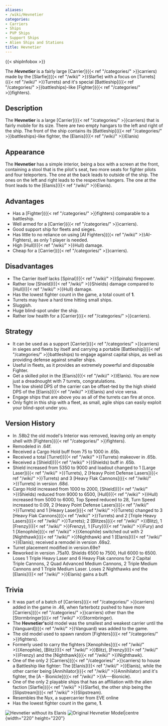 ```yaml
---
aliases:
- /wiki/Hevnetier
categories:
- Carriers
- Ships
- PVP Ships
- Support Ships
- Alien Ships and Stations
title: Hevnetier
---  
```


{{< shipInfobox >}} 

The **_Hevnetier_** is a fairly large [Carrier]({{< ref "/categories/" >}}carriers) made by the [Slarfie]({{< ref "/wiki/" >}}Slarfie) with a focus on [Turrets]({{< ref "/wiki/" >}}Turrets) and it's special [Battleship]({{< ref "/categories/" >}}battleships)-like [Fighter]({{< ref "/categories/" >}}fighters).

## Description

The **Hevnetier** is a large [Carrier]({{< ref "/categories/" >}}carriers) that is fairly mobile for its size. There are two empty hangars to the left and right of the ship. The front of the ship contains its [Battleship]({{< ref "/categories/" >}}battleships)-like fighter, the [Elanis]({{< ref "/wiki/" >}}Elanis)

## Appearance

The **Hevnetier** has a simple interior, being a box with a screen at the front, containing a stool that is the pilot's seat, two more seats for fighter pilots and four teleporters. The one at the back leads to outside of the ship. The ones on the left and right leads to the respective hangers. The one at the front leads to the [Elanis]({{< ref "/wiki/" >}}Elanis).

## Advantages

- Has a [Fighter]({{< ref "/categories/" >}}fighters) comparable to a battleship.
- Well armed for a [Carrier]({{< ref "/categories/" >}}carriers).
- Good support ship for fleets and sieges.
- Has little to no reliance on using [AI Fighters]({{< ref "/wiki/" >}}AI-Fighters), as only 1 player is needed.
- High [Hull]({{< ref "/wiki/" >}}Hull) damage.
- Cheap for a [Carrier]({{< ref "/categories/" >}}carriers).

## Disadvantages

- The Carrier itself lacks [Spinal]({{< ref "/wiki/" >}}Spinals) firepower.
- Rather low [Shield]({{< ref "/wiki/" >}}Shields) damage compared to [Hull]({{< ref "/wiki/" >}}Hull) damage.
- Has the lowest fighter count in the game, a total count of **1**.
- Turrets may have a hard time hitting small ships.
- Sluggish.
- Huge blind-spot under the ship.
- Rather low health for a [Carrier]({{< ref "/categories/" >}}carriers).

## Strategy

- It can be used as a support [Carrier]({{< ref "/categories/" >}}carriers) in sieges and fleets by itself and carrying a portable [Battleship]({{< ref "/categories/" >}}battleships) to engage against capital ships, as well as providing defense against smaller ships.
- Useful in fleets, as it provides an extremely powerful and disposable Fighter.
- Get a skilled pilot in the [Elanis]({{< ref "/wiki/" >}}Elanis). You are now just a dreadnought with 7 turrets, congratulations.
- The low shield DPS of the carrier can be offset-ted by the high shield DPS of the [Elanis]({{< ref "/wiki/" >}}Elanis) and vice versa.
- Engage ships that are above you as all of the turrets can fire at once.
- Only fight in this ship with a fleet, as small, agile ships can easily exploit your blind-spot under you.

## Version History 

- In .58b2 the old model's Interior was removed, leaving only an empty shell with [Fighters]({{< ref "/categories/" >}}fighters).
- Remodeled in .64f.
- Received a Cargo Hold buff from 75 to 1000 in .65b.
- Received a total [Turret]({{< ref "/wiki/" >}}Turrets) makeover in .65b.
- Received a [Shield]({{< ref "/wiki/" >}}Shields) buff in .65b.
- Shield increased from 5350 to 9000 and loadout changed to 1 [Large Laser]({{< ref "/wiki/" >}}Turrets), 2 [Heavy Point Defense Lasers]({{< ref "/wiki/" >}}Turrets) and 3 [Heavy Flak Cannons]({{< ref "/wiki/" >}}Turrets) in version .68d.
- Cargo Hold increased from 1000 to 2000, [Shield]({{< ref "/wiki/" >}}Shields) reduced from 9000 to 6500, [Hull]({{< ref "/wiki/" >}}Hull) increased from 5000 to 6000, Top Speed reduced to 28, Turn Speed increased to 0.09, 2 [Heavy Point Defense Lasers]({{< ref "/wiki/" >}}Turrets) and 1 [Heavy Laser]({{< ref "/wiki/" >}}Turrets) changed to 3 [Heavy Flak Cannons]({{< ref "/wiki/" >}}Turrets) and 2 [Triple Heavy Lasers]({{< ref "/wiki/" >}}Turrets); 2 [Blitzes]({{< ref "/wiki/" >}}Blitz), 1 [Frenzy]({{< ref "/wiki/" >}}Frenzy), 1 [Fury]({{< ref "/wiki/" >}}Fury) and 1 [Xenophile]({{< ref "/wiki/" >}}Xenophile) switched out with 2 [Nighthawk]({{< ref "/wiki/" >}}Nighthawk) and 1 [Elanis]({{< ref "/wiki/" >}}Elanis); received a remodel in version .69a2.
- Turret placement modified in version.69e?
- Reworked in version .75a10. Shields 6500 to 7500, Hull 6000 to 6500. Loses 1 Triple Heavy Laser and 6 Heavy Flak cannons for 2 Capital Triple Cannons, 2 Quad Advanced Medium Cannons, 2 Triple Medium Cannons and 1 Triple Medium Laser. Loses 2 Nighthawks and the [Elanis]({{< ref "/wiki/" >}}Elanis) gains a buff.

## Trivia

- It was part of a batch of [Carriers]({{< ref "/categories/" >}}carriers) added in the game in .46, when farterbotz pushed to have more [Carriers]({{< ref "/categories/" >}}carriers) other than the [Stormbringer]({{< ref "/wiki/" >}}Stormbringer).
- The **Hevnetier's**old model was the smallest and weakest carrier until the [Vanguard]({{< ref "/wiki/" >}}Vanguard) was added to the game.
- The old model used to spawn random [Fighters]({{< ref "/categories/" >}}fighters).
- Formerly used to carry the fighters [Xenophiles]({{< ref "/wiki/" >}}Xenophile), [Blitz]({{< ref "/wiki/" >}}Blitz), [Frenzy]({{< ref "/wiki/" >}}Frenzy) and the [Nighthawk]({{< ref "/wiki/" >}}Nighthawk).
- One of the only 2 [Carriers]({{< ref "/categories/" >}}carriers) to house a Battleship like fighter: The [Elanis]({{< ref "/wiki/" >}}Elanis), while the other carrier being [Annihilator]({{< ref "/wiki/" >}}Annihilator) and it's fighter, the [A - Bionicle]({{< ref "/wiki/" >}}A---Bionicle).
- One of the only 2 playable ships that has an affiliation with the alien faction [Slarfie]({{< ref "/wiki/" >}}Slarfie), the other ship being the [Slipstream]({{< ref "/wiki/" >}}Slipstream).
- Resembles the Nyx, a supercarrier from EVE online
- Has the lowest fighter count in the game, **1**.

![Hevnetier without its
Elanis](HevnNofighter.png "Hevnetier without its Elanis") ![Original
Hevnetier
Model|centre](HEV3.PNG.png "Original Hevnetier Model|centre"){width="220" height="220"}